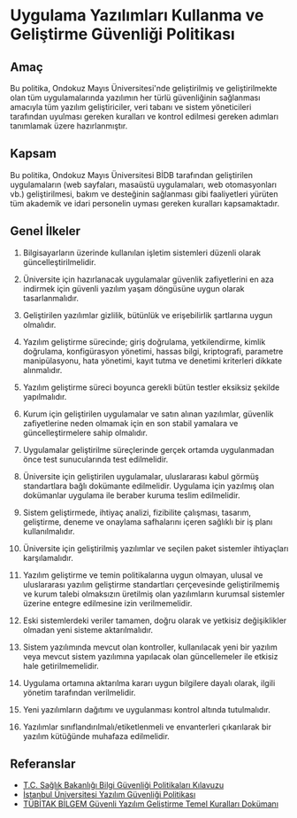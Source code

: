 Uygulama Yazılımları Kullanma ve Geliştirme Güvenliği Politikası
================================================================

Amaç
----

Bu politika, Ondokuz Mayıs Üniversitesi'nde geliştirilmiş ve geliştirilmekte
olan tüm uygulamalarında yazılımın her türlü güvenliğinin sağlanması amacıyla
tüm yazılım geliştiriciler, veri tabanı ve sistem yöneticileri tarafından
uyulması gereken kuralları ve kontrol edilmesi gereken adımları tanımlamak üzere
hazırlanmıştır.

Kapsam
------

Bu politika, Ondokuz Mayıs Üniversitesi BİDB tarafından geliştirilen
uygulamaların (web sayfaları, masaüstü uygulamaları, web otomasyonları
vb.) geliştirilmesi, bakım ve desteğinin sağlanması gibi faaliyetleri yürüten
tüm akademik ve idari personelin uyması gereken kuralları kapsamaktadır.

Genel İlkeler
-------------

1. Bilgisayarların üzerinde kullanılan işletim sistemleri düzenli olarak
   güncelleştirilmelidir.

1. Üniversite için hazırlanacak uygulamalar güvenlik zafiyetlerini en aza
   indirmek için güvenli yazılım yaşam döngüsüne uygun olarak tasarlanmalıdır.

1. Geliştirilen yazılımlar gizlilik, bütünlük ve erişebilirlik şartlarına uygun
   olmalıdır.

1. Yazılım geliştirme sürecinde; giriş doğrulama, yetkilendirme, kimlik
   doğrulama, konfigürasyon yönetimi, hassas bilgi, kriptografi, parametre
   manipülasyonu, hata yönetimi, kayıt tutma ve denetimi kriterleri dikkate
   alınmalıdır.

1. Yazılım geliştirme süreci boyunca gerekli bütün testler eksiksiz şekilde
   yapılmalıdır.

1. Kurum için geliştirilen uygulamalar ve satın alınan yazılımlar, güvenlik
   zafiyetlerine neden olmamak için en son stabil yamalara ve güncelleştirmelere
   sahip olmalıdır.

1. Uygulamalar geliştirilme süreçlerinde gerçek ortamda uygulanmadan önce test
   sunucularında test edilmelidir.

1. Üniversite için geliştirilen uygulamalar, uluslararası kabul görmüş
   standartlara bağlı dokümante edilmelidir. Uygulama için yazılmış olan
   dokümanlar uygulama ile beraber kuruma teslim edilmelidir.

1. Sistem geliştirmede, ihtiyaç analizi, fizibilite çalışması, tasarım,
   geliştirme, deneme ve onaylama safhalarını içeren sağlıklı bir iş planı
   kullanılmalıdır.

1. Üniversite için geliştirilmiş yazılımlar ve seçilen paket sistemler
   ihtiyaçları karşılamalıdır.

1. Yazılım geliştirme ve temin politikalarına uygun olmayan, ulusal ve
   uluslararası yazılım geliştirme standartları çerçevesinde geliştirilmemiş ve
   kurum talebi olmaksızın üretilmiş olan yazılımların kurumsal sistemler
   üzerine entegre edilmesine izin verilmemelidir.

1. Eski sistemlerdeki veriler tamamen, doğru olarak ve yetkisiz değişiklikler
   olmadan yeni sisteme aktarılmalıdır.

1. Sistem yazılımında mevcut olan kontroller, kullanılacak yeni bir yazılım veya
   mevcut sistem yazılımına yapılacak olan güncellemeler ile etkisiz hale
   getirilmemelidir.

1. Uygulama ortamına aktarılma kararı uygun bilgilere dayalı olarak, ilgili
   yönetim tarafından verilmelidir.

1. Yeni yazılımların dağıtımı ve uygulanması kontrol altında tutulmalıdır.

1. Yazılımlar sınıflandırılmalı/etiketlenmeli ve envanterleri çıkarılarak bir
   yazılım kütüğünde muhafaza edilmelidir.

Referanslar
-----------

- [T.C. Sağlık Bakanlığı Bilgi Güvenliği Politikaları Kılavuzu](https://bilgiguvenligi.saglik.gov.tr/files/BilgiG%C3%BCvenli%C4%9FiPolitikalar%C4%B1K%C4%B1lavuzu.pdf)
- [İstanbul Üniversitesi Yazılım Güvenliği Politikası](http://cdn.istanbul.edu.tr/statics/bilgiislem.istanbul.edu.tr/wp-content/uploads/2012/02/YG-POL-01.pdf)
- [TÜBİTAK BİLGEM Güvenli Yazılım Geliştirme Temel Kuralları Dokümanı](http://www.udhb.gov.tr/doc/siberg/GYGTK_Doc.pdf)